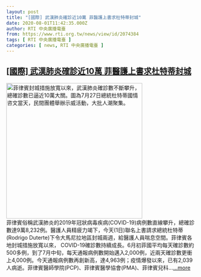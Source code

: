 ```yaml
---
layout: post
title: "[國際] 武漢肺炎確診近10萬 菲醫護上書求杜特蒂封城"
date: 2020-08-01T11:42:35.000Z
author: RTI 中央廣播電臺
from: https://www.rti.org.tw/news/view/id/2074384
tags: [ RTI 中央廣播電臺 ]
categories: [ news, RTI 中央廣播電臺 ]
---
```

<!--1596282155000-->
[[國際] 武漢肺炎確診近10萬 菲醫護上書求杜特蒂封城](https://www.rti.org.tw/news/view/id/2074384)
------

<div>
<img src="https://static.rti.org.tw/assets/thumbnails/2020/08/01/20200801000186M.jpg" width="360" alt="菲律賓封城措施放寬以來，武漢肺炎確診數不斷攀升，總確診數已逼近10萬大關。圖為7月27日總統杜特蒂國情咨文當天，民間團體舉辦示威活動，大批人潮聚集。" title="菲律賓封城措施放寬以來，武漢肺炎確診數不斷攀升，總確診數已逼近10萬大關。圖為7月27日總統杜特蒂國情咨文當天，民間團體舉辦示威活動，大批人潮聚集。"><br>菲律賓俗稱武漢肺炎的2019年冠狀病毒疾病(COVID-19)病例數直線攀升，總確診數達9萬8,232例。醫護人員精疲力竭下，今天(1日)聯名上書請求總統杜特蒂(Rodrigo Duterte)下令大馬尼拉地區封城兩週，給醫護人員喘息空間。菲律賓各地封城措施放寬以來， COVID-19確診數持續成長。6月初菲國平均每天確診數約500多例，到了7月中旬，每天通報病例數開始邁入2,000例，近兩天確診數更衝上4,000例。今天通報病例數再創新高，達4,963例；疫情爆發以來，已有2,039人病逝。菲律賓醫師學院(PCP)、菲律賓醫學協會(PMA)、菲律賓兒科...<a target="_blank" href="https://www.rti.org.tw/news/view/id/2074384">...more</a>
</div>
